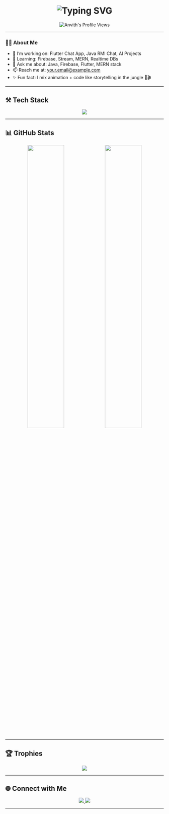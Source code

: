 <h1 align="center">
  <img src="https://readme-typing-svg.herokuapp.com?font=Fira+Code&weight=500&pause=1000&color=00F700&width=435&lines=Hi+%F0%9F%91%8B%2C+I'm+Anvith+Shetty;Flutter+%7C+MERN+%7C+Firebase+%7C+AI+%7C+Java;Building+Real-time+Apps+%F0%9F%94%8C;Let's+Code+Magic+Together+%F0%9F%9A%80" alt="Typing SVG" />
</h1>

<p align="center">
  <img src="https://komarev.com/ghpvc/?username=Anvithshetty17&label=Profile%20views&color=brightgreen&style=flat" alt="Anvith's Profile Views"/>
</p>

---

### 🧑‍💻 About Me

- 🔭 I’m working on: Flutter Chat App, Java RMI Chat, AI Projects  
- 🌱 Learning: Firebase, Stream, MERN, Realtime DBs  
- 💬 Ask me about: Java, Firebase, Flutter, MERN stack  
- 📫 Reach me at: [your.email@example.com](mailto:your.email@example.com)  
- ✨ Fun fact: I mix animation + code like storytelling in the jungle 🐯🎬

---

## ⚒️ Tech Stack

<p align="center">
  <img src="https://skillicons.dev/icons?i=flutter,dart,react,nodejs,mongodb,firebase,java,python,html,css,js,git,github,figma" />
</p>

---

## 📊 GitHub Stats

<p align="center">
  <img src="https://github-readme-stats.vercel.app/api?username=Anvithshetty17&show_icons=true&theme=radical" width="48%" />
  <img src="https://github-readme-streak-stats.herokuapp.com/?user=Anvithshetty17&theme=radical" width="48%" />
</p>

---

## 🏆 Trophies

<p align="center">
  <img src="https://github-profile-trophy.vercel.app/?username=Anvithshetty17&theme=onedark&no-frame=true&column=7" />
</p>

---

## 🌐 Connect with Me

<p align="center">
  <a href="mailto:your.email@example.com">
    <img src="https://img.shields.io/badge/Gmail-D14836?style=for-the-badge&logo=gmail&logoColor=white"/>
  </a>
  <a href="https://linkedin.com/in/anvithshetty">
    <img src="https://img.shields.io/badge/LinkedIn-blue?style=for-the-badge&logo=linkedin&logoColor=white"/>
  </a>
</p>

---

<!-- Optional: Particle background script if hosting -->
